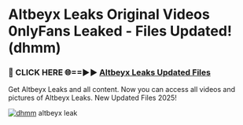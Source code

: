 # Altbeyx Leaks Original Videos 0nlyFans Leaked - Files Updated! (dhmm)

<h3>🔴 CLICK HERE 🌐==►► <a href="https://tinyurl.com/2wckxsce" rel="nofollow">Altbeyx Leaks Updated Files</a></h3>

Get Altbeyx Leaks and all content. Now you can access all videos and pictures of Altbeyx Leaks. New Updated Files 2025!

[![dhmm](https://i.imgur.com/AFduVYN.gif)](https://tinyurl.com/2wckxsce)
altbeyx leak